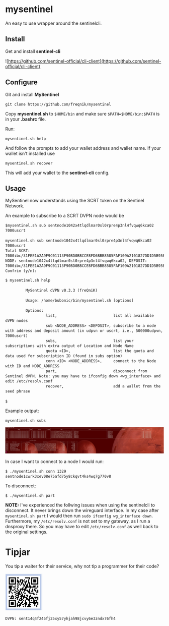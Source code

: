 # mysentinel
An easy to use wrapper around the sentinelcli. 

## Install
Get and install **sentinel-cli**

![https://github.com/sentinel-official/cli-client](https://github.com/sentinel-official/cli-client)

## Configure

Git and install **MySentinel**

```shell
git clone https://github.com/freqnik/mysentinel
```

Copy **mysentinel.sh** to `$HOME/bin` and make sure `$PATH=$HOME/bin:$PATH` is in your **.bashrc** file.

Run:
```shell
mysentinel.sh help
```

And follow the prompts to add your wallet address and wallet name. If your wallet isn't installed use
```shell
mysentinel.sh recover
```

This will add your wallet to the **sentinel-cli** config. 


## Usage
MySentinel now understands using the SCRT token on the Sentinel Network. 

An example to subscribe to a SCRT DVPN node would be

```shell
$mysentinel.sh sub sentnode1042x4tlqdlmar0sl0rpre4p3nl4fvqwq6kca02 7000uscrt

mysentinel.sh sub sentnode1042x4tlqdlmar0sl0rpre4p3nl4fvqwq6kca02 7000uscrt
Total SCRT: 7000ibc/31FEE1A2A9F9C01113F90BD0BBCCE8FD6BBB8585FAF109A2101827DD1D5B95B8
NODE: sentnode1042x4tlqdlmar0sl0rpre4p3nl4fvqwq6kca02, DEPOSIT: 7000ibc/31FEE1A2A9F9C01113F90BD0BBCCE8FD6BBB8585FAF109A2101827DD1D5B95B8
Confrim (y/n): 
```


```shell
$ mysentinel.sh help

         MySentinel dVPN v0.3.3 (freQniK)
        
         Usage: /home/bubonic/bin/mysentinel.sh [options]
          
         Options: 
                  list,                         list all available dVPN nodes
                  sub <NODE_ADDRESS> <DEPOSIT>, subscribe to a node with address and deposit amount (in udpvn or uscrt, i.e., 500000udpvn, 7000uscrt)
                  subs,                         list your subscriptions with extra output of Location and Node Name
                  quota <ID>,                   list the quota and data used for subscription ID (found in subs option)
                  conn <ID> <NODE_ADDRESS>,     connect to the Node with ID and NODE_ADDRESS
                  part,                         disconnect from Sentinel dVPN. Note: you may have to ifconfig down <wg_interface> and edit /etc/resolv.conf
                  recover,                      add a wallet from the seed phrase
          
$ 

```

Example output:

```shell
mysentinel.sh subs
```

![mysentinel subscriptions](./img/subs.png)

In case I want to connect to a node I would run:

```
$ ./mysentinel.sh conn 1329 sentnode1cwrk3xev08e75afd75y8ckqvt4ks4wq7g770v8
```

To disconnect:
```
$ ./mysentinel.sh part
```

**NOTE:** I've experienced the follwing issues when using the sentinelcli to disconnect. It never brings down the wireguard interface. In my case after `mysentinel.sh part` I would then run `sudo ifconfig wg_interface down`. Furthermore, my `/etc/resolv.conf` is not set to my gateway, as I run a dnsproxy there. So you may have to edit `/etc/resolv.conf` as well back to the original settings.

# Tipjar
You tip a waiter for their service, why not tip a programmer for their code?

![tipjar qr](./img/dvpn_qr_code.png)

```
DVPN: sent14q4f245fj25xy57yhjah98jcvy6e3zndx76fh4
```

